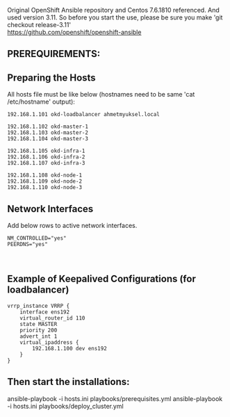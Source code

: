 Original OpenShift Ansible repository and Centos 7.6.1810 referenced. And used version 3.11. So before you start the use, please be sure you make 'git checkout release-3.11'<br/>
https://github.com/openshift/openshift-ansible

## PREREQUIREMENTS:

## Preparing the Hosts
All hosts file must be like below (hostnames need to be same 'cat /etc/hostname' output): <br/>
```
192.168.1.101 okd-loadbalancer ahmetmyuksel.local

192.168.1.102 okd-master-1
192.168.1.103 okd-master-2
192.168.1.104 okd-master-3

192.168.1.105 okd-infra-1
192.168.1.106 okd-infra-2
192.168.1.107 okd-infra-3

192.168.1.108 okd-node-1
192.168.1.109 okd-node-2
192.168.1.110 okd-node-3
```

## Network Interfaces
Add below rows to active network interfaces.
```
NM_CONTROLLED="yes"
PEERDNS="yes"
```
<br/>

## Example of Keepalived Configurations (for loadbalancer)
```
vrrp_instance VRRP {
    interface ens192
    virtual_router_id 110
    state MASTER
    priority 200
    advert_int 1
    virtual_ipaddress {
        192.168.1.100 dev ens192
    }
}
```

## Then start the installations:
ansible-playbook -i hosts.ini playbooks/prerequisites.yml
ansible-playbook -i hosts.ini playbooks/deploy_cluster.yml
